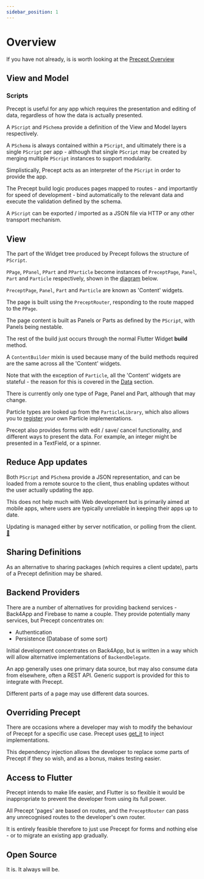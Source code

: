 ```yaml
---
sidebar_position: 1
---
```

# Overview

If you have not already, is is worth looking at the [Precept Overview](../intro.md)

## View and Model

### Scripts

Precept is useful for any app which requires the presentation and editing of data, regardless of how the data is actually presented.

A `PScript` and `PSchema` provide a definition of the View and Model layers respectively. 

A `PSchema` is always contained within a `PScript`, and ultimately there is a single `PScript` per app - although that single `PScript` may be created by merging multiple `PScript` instances to support modularity.

Simplistically, Precept acts as an interpreter of the `PScript` in order to provide the app.

The Precept build logic produces pages mapped to routes - and importantly for speed of development - bind automatically to the relevant data and execute the validation defined by the schema.

A `PScript` can be exported / imported as a JSON file via HTTP or any other transport mechanism.

## View

The part of the Widget tree produced by Precept follows the structure of `PScript`.
  
`PPage`, `PPanel`, `PPart` and `PParticle` become instances of `PreceptPage`, `Panel`, `Part` and `Particle` respectively, shown in the [diagram](#diagram) below.

`PreceptPage`, `Panel`, `Part` and `Particle` are known as 'Content' widgets.

The page is built using the `PreceptRouter`, responding to the route mapped to the `PPage`.

The page content is built as Panels or Parts as defined by the `PScript`, with Panels being nestable.

The rest of the build just occurs through the normal Flutter Widget **build** method.

A `ContentBuilder` mixin is used because many of the build methods required are the same across all the 'Content' widgets.

Note that with the exception of `Particle`, all the 'Content' widgets are stateful - the reason for this is covered in the [Data](#data) section.

There is currently only one type of Page, Panel and Part, although that may change.

Particle types are looked up from the `ParticleLibrary`, which also allows you to [register](./libraries.md#registering-with-a-library) your own Particle implementations.

Precept also provides forms with edit / save/ cancel functionality, and different ways to present the data.  For example, an integer might be presented in a TextField, or a spinner.
## Reduce App updates

Both `PScript` and `PSchema` provide a JSON representation, and can be loaded from a remote source to the client, thus enabling updates without the user actually updating the app.

This does not help much with Web development but is primarily aimed at mobile apps, where users are typically unreliable in keeping their apps up to date.

Updating is managed either by server notification, or polling from the client. [:thinking:](https://gitlab.com/precept1/precept-client/-/issues/10)

  

## Sharing Definitions

As an alternative to sharing packages (which requires a client update), parts of a Precept definition may be shared. 


## Backend Providers

There are a number of alternatives for providing backend services - Back4App and Firebase to name a couple.  They provide potentially many services, but Precept concentrates on:

- Authentication
- Persistence (Database of some sort)

Initial development concentrates on Back4App, but is written in a way which will allow alternative implementations of `BackendDelegate`.

An app generally uses one primary data source, but may also consume data from elsewhere, often a REST API.  Generic support is provided for this to integrate with Precept.

Different parts of a page may use different data sources.

## Overriding Precept

There are occasions where a developer may wish to modify the behaviour of Precept for a specific use case.  Precept uses [get_it](https://pub.dev/packages/get_it) to inject implementations.

This dependency injection allows the developer to replace some parts of Precept if they so wish, and as a bonus, makes testing easier. 

## Access to Flutter

Precept intends to make life easier, and Flutter is so flexible it would be inappropriate to prevent the developer from using its full power.

All Precept 'pages' are based on routes, and the `PreceptRouter` can pass any unrecognised routes to the developer's own router.

It is entirely feasible therefore to just use Precept for forms and nothing else - or to migrate an existing app gradually.  

## Open Source

It is.  It always will be.


